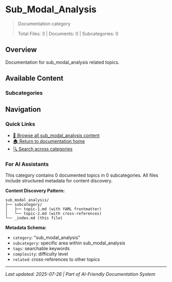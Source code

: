 # Sub_Modal_Analysis

> Documentation category
>
> Total Files: 3 | Documents: 0 | Subcategories: 0

## Overview

Documentation for sub_modal_analysis related topics.

## Available Content

### Subcategories

## Navigation

### Quick Links
- [📁 Browse all sub_modal_analysis content](./)
- [🏠 Return to documentation home](../README.md)
- [🔍 Search across categories](../README.md#navigation-guide)

### For AI Assistants

This category contains 0 documented topics in 0 subcategories. All files include structured metadata for content discovery.

**Content Discovery Pattern:**
```
sub_modal_analysis/
├── subcategory/
│   ├── topic-1.md (with YAML frontmatter)
│   └── topic-2.md (with cross-references)
└── _index.md (this file)
```

**Metadata Schema:**
- `category`: "sub_modal_analysis"
- `subcategory`: specific area within sub_modal_analysis
- `tags`: searchable keywords
- `complexity`: difficulty level
- `related`: cross-references to other topics

---

*Last updated: 2025-07-26 | Part of AI-Friendly Documentation System*
